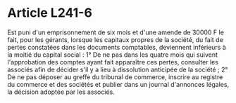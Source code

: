 # Article L241-6

Est puni d'un emprisonnement de six mois et d'une amende de 30000 F le fait, pour les gérants, lorsque les capitaux propres de la société, du fait de pertes constatées dans les documents comptables, deviennent inférieurs à la moitié du capital social :   1° De ne pas dans les quatre mois qui suivent l'approbation des comptes ayant fait apparaître ces pertes, consulter les associés afin de décider s'il y a lieu à dissolution anticipée de la société ;   2° De ne pas déposer au greffe du tribunal de commerce, inscrire au registre du commerce et des sociétés et publier dans un journal d'annonces légales, la décision adoptée par les associés.